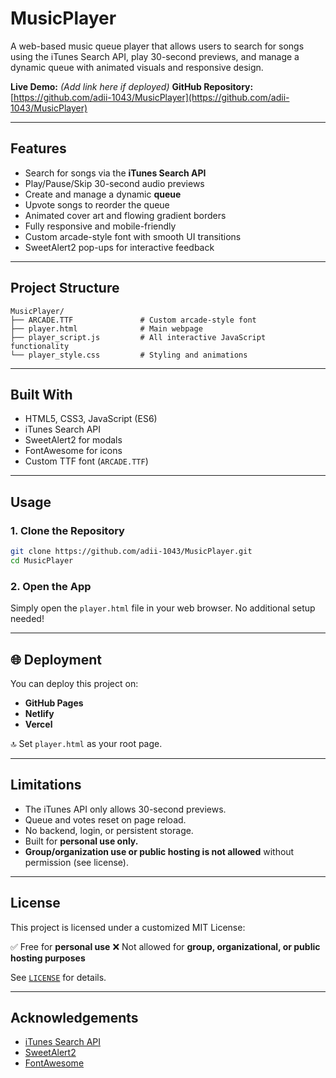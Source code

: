 # MusicPlayer

A web-based music queue player that allows users to search for songs using the iTunes Search API, play 30-second previews, and manage a dynamic queue with animated visuals and responsive design.

**Live Demo:** *(Add link here if deployed)*
**GitHub Repository:** [https://github.com/adii-1043/MusicPlayer](https://github.com/adii-1043/MusicPlayer)

---

## Features

* Search for songs via the **iTunes Search API**
* Play/Pause/Skip 30-second audio previews
* Create and manage a dynamic **queue**
* Upvote songs to reorder the queue
* Animated cover art and flowing gradient borders
* Fully responsive and mobile-friendly
* Custom arcade-style font with smooth UI transitions
* SweetAlert2 pop-ups for interactive feedback

---

## Project Structure

```
MusicPlayer/
├── ARCADE.TTF               # Custom arcade-style font
├── player.html              # Main webpage
├── player_script.js         # All interactive JavaScript functionality
└── player_style.css         # Styling and animations
```

---

## Built With

* HTML5, CSS3, JavaScript (ES6)
* iTunes Search API
* SweetAlert2 for modals
* FontAwesome for icons
* Custom TTF font (`ARCADE.TTF`)

---

## Usage

### 1. Clone the Repository

```bash
git clone https://github.com/adii-1043/MusicPlayer.git
cd MusicPlayer
```

### 2. Open the App

Simply open the `player.html` file in your web browser.
No additional setup needed!

---

## 🌐 Deployment

You can deploy this project on:

* **GitHub Pages**
* **Netlify**
* **Vercel**

🔝 Set `player.html` as your root page.

---

## Limitations

* The iTunes API only allows 30-second previews.
* Queue and votes reset on page reload.
* No backend, login, or persistent storage.
* Built for **personal use only.**
* **Group/organization use or public hosting is not allowed** without permission (see license).

---

## License

This project is licensed under a customized MIT License:

✅ Free for **personal use**
❌ Not allowed for **group, organizational, or public hosting purposes**

See [`LICENSE`](https://github.com/adii-1043/MusicPlayer/blob/main/LICENSE) for details.

---

##  Acknowledgements

* [iTunes Search API](https://developer.apple.com/library/archive/documentation/AudioVideo/Conceptual/iTuneSearchAPI/)
* [SweetAlert2](https://sweetalert2.github.io/)
* [FontAwesome](https://fontawesome.com/)

